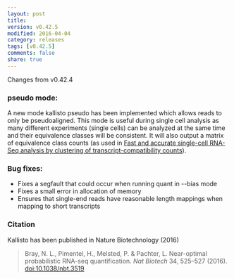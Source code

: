 ```yaml
---
layout: post
title:
version: v0.42.5
modified: 2016-04-04
category: releases
tags: [v0.42.5]
comments: false
share: true
---
```


Changes from v0.42.4

### pseudo mode:

A new mode kallisto pseudo has been implemented which allows reads to only be pseudoaligned.
This mode is useful during single cell analysis as many different experiments (single cells)
can be analyzed at the same time and their equivalence classes will be consistent.
It will also output a matrix of equivalence class counts (as used in
[Fast and accurate single-cell RNA-Seq analysis by clustering of transcript-compatibility counts](http://biorxiv.org/content/early/2016/03/04/036863)).

### Bug fixes:

- Fixes a segfault that could occur when running quant in --bias mode
- Fixes a small error in allocation of memory
- Ensures that single-end reads have reasonable length mappings when mapping to short transcripts

### Citation

Kallisto has been published in Nature Biotechnology (2016)

> Bray, N. L., Pimentel, H., Melsted, P. & Pachter, L. Near-optimal probabilistic RNA-seq quantification. *Nat Biotech* 34, 525–527 (2016).
> [doi:10.1038/nbt.3519](http://dx.doi.org/10.1038/nbt.3519)



